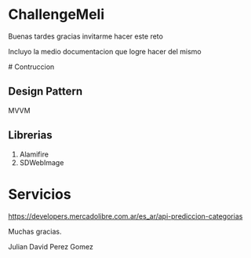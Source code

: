 # ChallengeMeli

Buenas tardes gracias invitarme hacer este reto
 
Incluyo la medio documentacion que logre hacer del mismo 

# Contruccion

## Design Pattern

MVVM

## Librerias

1. Alamifire
2. SDWebImage 

# Servicios 

 https://developers.mercadolibre.com.ar/es_ar/api-prediccion-categorias


 Muchas gracias.
 
 Julian David Perez Gomez
